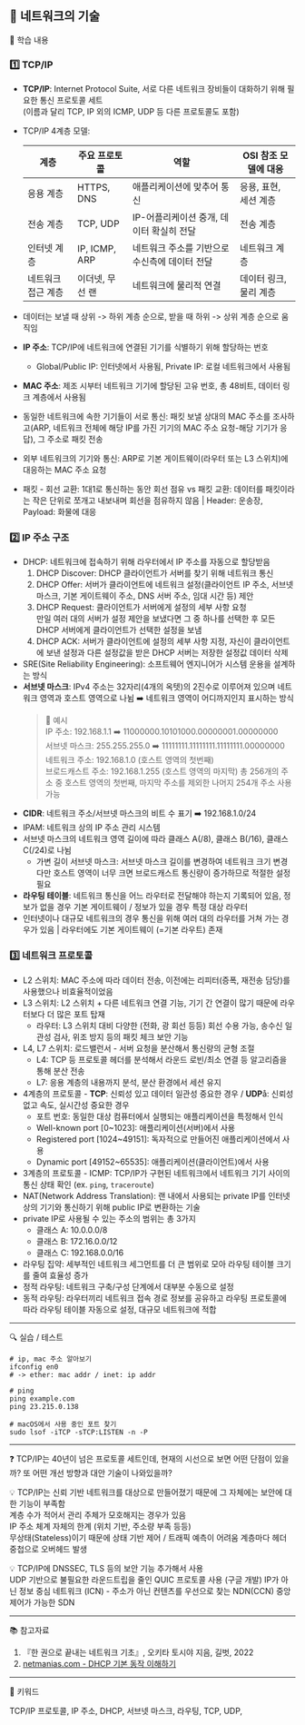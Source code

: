 ## 📖 네트워크의 기술  

📝 학습 내용    
### 1️⃣ TCP/IP    
  - **TCP/IP**: Internet Protocol Suite, 서로 다른 네트워크 장비들이 대화하기 위해 필요한 통신 프로토콜 세트  
  (이름과 달리 TCP, IP 외의 ICMP, UDP 등 다른 프로토콜도 포함)
  - TCP/IP 4계층 모델:  

    | 계층               | 주요 프로토콜      | 역할                                   | OSI 참조 모델에 대응|   
    |--------------------|-------------------|---------------------------------------| -------|
    | 응용 계층          | HTTPS, DNS       | 애플리케이션에 맞추어 통신            |  응용, 표현, 세션 계층 | 
    | 전송 계층          | TCP, UDP         | IP-어플리케이션 중개, 데이터 확실히 전달 | 전송 계층 |  
    | 인터넷 계층        | IP, ICMP, ARP    | 네트워크 주소를 기반으로 수신측에 데이터 전달 | 네트워크 계층 |  
    | 네트워크 접근 계층 | 이더넷, 무선 랜   | 네트워크에 물리적 연결                | 데이터 링크, 물리 계층 |

  - 데이터는 보낼 때 상위 -> 하위 계층 순으로, 받을 때 하위 -> 상위 계층 순으로 움직임
  - **IP 주소**: TCP/IP에 네트워크에 연결된 기기를 식별하기 위해 할당하는 번호
    - Global/Public IP: 인터넷에서 사용됨, Private IP: 로컬 네트워크에서 사용됨
  - **MAC 주소**: 제조 시부터 네트워크 기기에 할당된 고유 번호, 총 48비트, 데이터 링크 계층에서 사용됨
  - 동일한 네트워크에 속한 기기들이 서로 통신:  패킷 보낼 상대의 MAC 주소를 조사하고(ARP, 네트워크 전체에 해당 IP를 가진 기기의 MAC 주소 요청-해당 기기가 응답), 그 주소로 패킷 전송
  - 외부 네트워크의 기기와 통신: ARP로 기본 게이트웨이(라우터 또는 L3 스위치)에 대응하는 MAC 주소 요청
  - 패킷 - 회선 교환: 1대1로 통신하는 동안 회선 점유 vs 패킷 교환: 데이터를 패킷이라는 작은 단위로 쪼개고 내보내며 회선을 점유하지 않음 | Header: 운송장, Payload: 화물에 대응  
### 2️⃣ IP 주소 구조  
  - DHCP: 네트워크에 접속하기 위해 라우터에서 IP 주소를 자동으로 할당받음  
    1. DHCP Discover: DHCP 클라이언트가 서버를 찾기 위해 네트워크 통신
    2. DHCP Offer: 서버가 클라이언트에 네트워크 설정(클라이언트 IP 주소, 서브넷 마스크, 기본 게이트웨이 주소, DNS 서버 주소, 임대 시간 등) 제안
    3. DHCP Request: 클라이언트가 서버에게 설정의 세부 사항 요청  
    만일 여러 대의 서버가 설정 제안을 보냈다면 그 중 하나를 선택한 후 모든 DHCP 서버에게 클라이언트가 선택한 설정을 보냄
    4. DHCP ACK: 서버가 클라이언트에 설정의 세부 사항 지정, 자신이 클라이언트에 보낸 설정과 다른 설정값을 받은 DHCP 서버는 저장한 설정값 데이터 삭제
  - SRE(Site Reliability Engineering): 소프트웨어 엔지니어가 시스템 운용을 설계하는 방식
  - **서브넷 마스크**: IPv4 주소는 32자리(4개의 옥텟)의 2진수로 이루어져 있으며 네트워크 영역과 호스트 영역으로 나뉨 ➡️ 네트워크 영역이 어디까지인지 표시하는 방식
    > 🧮 예시  
    > IP 주소: 192.168.1.1 ➡️ 11000000.10101000.00000001.00000000  
    > 서브넷 마스크: 255.255.255.0 ➡️ 11111111.11111111.11111111.00000000  
    > 네트워크 주소: 192.168.1.0  (호스트 영역의 첫번째)  
    > 브로드캐스트 주소: 192.168.1.255  (호스트 영역의 마지막)
    > 총 256개의 주소 중 호스트 영역의 첫번째, 마지막 주소를 제외한 나머지 254개 주소 사용 가능  
  - **CIDR**: 네트워크 주소/서브넷 마스크의 비트 수 표기 ➡️ 192.168.1.0/24
  - IPAM: 네트워크 상의 IP 주소 관리 시스템
  - 서브넷 마스크의 네트워크 영역 길이에 따라 클래스 A(/8), 클래스 B(/16), 클래스 C(/24)로 나뉨
    - 가변 길이 서브넷 마스크: 서브넷 마스크 길이를 변경하여 네트워크 크기 변경  
    다만 호스트 영역이 너무 크면 브로드캐스트 통신량이 증가하므로 적절한 설정 필요
  - **라우팅 테이블**: 네트워크 통신을 어느 라우터로 전달해야 하는지 기록되어 있음, 정보가 없을 경우 기본 게이트웨이 / 정보가 있을 경우 특정 대상 라우터
  - 인터넷이나 대규모 네트워크의 경우 통신을 위해 여러 대의 라우터를 거쳐 가는 경우가 있음 | 라우터에도 기본 게이트웨이 (=기본 라우트) 존재
### 3️⃣ 네트워크 프로토콜
  - L2 스위치: MAC 주소에 따라 데이터 전송, 이전에는 리피터(증폭, 재전송 담당)를 사용했으나 비효율적이었음
  - L3 스위치: L2 스위치 + 다른 네트워크 연결 기능, 기기 간 연결이 많기 때문에 라우터보다 더 많은 포트 탑재
    - 라우터: L3 스위치 대비 다양한 (전화, 광 회선 등등) 회선 수용 가능, 송수신 일관성 검사, 위조 방지 등의 패킷 체크 보안 기능
  - L4, L7 스위치: 로드밸런서 - 서버 요청을 분산해서 통신량의 균형 조절
    - L4: TCP 등 프로토콜 헤더를 분석해서 라운드 로빈/최소 연결 등 알고리즘을 통해 분산 전송
    - L7: 응용 계층의 내용까지 분석, 분산 환경에서 세션 유지
  - 4계층의 프로토콜 - **TCP**: 신뢰성 있고 데이터 일관성 중요한 경우 / **UDP**å: 신뢰성 없고 속도, 실시간성 중요한 경우
    - 포트 번호: 동일한 대상 컴퓨터에서 실행되는 애플리케이션을 특정해서 인식  
    - Well-known port [0~1023]: 애플리케이션(서버)에서 사용
    - Registered port [1024~49151]: 독자적으로 만들어진 애플리케이션에서 사용
    - Dynamic port [49152~65535]: 애플리케이션(클라이언트)에서 사용
  - 3계층의 프로토콜 - ICMP: TCP/IP가 구현된 네트워크에서 네트워크 기기 사이의 통신 상태 확인 (ex. `ping`, `traceroute`)  
  - NAT(Network Address Translation): 랜 내에서 사용되는 private IP를 인터넷 상의 기기와 통신하기 위해 public IP로 변환하는 기술
  - private IP로 사용될 수 있는 주소의 범위는 총 3가지
    - 클래스 A: 10.0.0.0/8
    - 클래스 B: 172.16.0.0/12
    - 클래스 C: 192.168.0.0/16 
   - 라우팅 집약: 세부적인 네트워크 세그먼트를 더 큰 범위로 모아 라우팅 테이블 크기를 줄여 효율성 증가
   - 정적 라우팅: 네트워크 구축/구성 단계에서 대부분 수동으로 설정
   - 동적 라우팅: 라우터끼리 네트워크 접속 경로 정보를 공유하고 라우팅 프로토콜에 따라 라우팅 테이블 자동으로 설정, 대규모 네트워크에 적합

---
🔍 실습 / 테스트

  ```
  # ip, mac 주소 알아보기
  ifconfig en0
  # -> ether: mac addr / inet: ip addr
  
  # ping
  ping example.com
  ping 23.215.0.138
  
  # macOS에서 사용 중인 포트 찾기
  sudo lsof -iTCP -sTCP:LISTEN -n -P
  ```

---
❓ TCP/IP는 40년이 넘은 프로토콜 세트인데, 현재의 시선으로 보면 어떤 단점이 있을까? 또 어떤 개선 방향과 대안 기술이 나와있을까?

💡 TCP/IP는 신뢰 기반 네트워크를 대상으로 만들어졌기 때문에 그 자체에는 보안에 대한 기능이 부족함  
계층 수가 적어서 관리 주체가 모호해지는 경우가 있음  
IP 주소 체계 자체의 한계 (위치 기반, 주소량 부족 등등)  
무상태(Stateless)이기 때문에 상태 기반 제어 / 트래픽 예측이 어려움
계층마다 헤더 중첩으로 오버헤드 발생

💡 TCP/IP에 DNSSEC, TLS 등의 보안 기능 추가해서 사용  
UDP 기반으로 불필요한 라운드트립을 줄인 QUIC 프로토콜 사용 (구글 개발)
IP가 아닌 정보 중심 네트워크 (ICN) - 주소가 아닌 컨텐츠를 우선으로 찾는 NDN(CCN)
중앙 제어가 가능한 SDN

---
📚 참고자료

1. 『한 권으로 끝내는 네트워크 기초』, 오키타 토시야 지음, 길벗, 2022
2. [netmanias.com - DHCP 기본 동작 이해하기](https://www.netmanias.com/en/post/techdocs/5998/dhcp-network-protocol/understanding-the-basic-operations-of-dhcp)
---
💫 키워드

TCP/IP 프로토콜, IP 주소, DHCP, 서브넷 마스크, 라우팅, TCP, UDP, 


